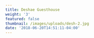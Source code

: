 ```yaml
---
title: Deshae Guesthouse
weight: '3'
featured: false
thumbnail: /images/uploads/desh-2.jpg
date: '2018-06-20T14:51:11-04:00'
---
```


